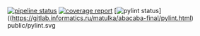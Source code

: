 [![pipeline status](https://gitlab.informatics.ru/matulka/abacaba-final/badges/change_password/pipeline.svg)](https://gitlab.informatics.ru/matulka/abacaba-final/commits/change_password)
[![coverage report](https://gitlab.informatics.ru/matulka/abacaba-final/badges/change_password/coverage.svg)](https://gitlab.informatics.ru/matulka/abacaba-final/commits/change_password)
[![pylint status](https://gitlab.informatics.ru/matulka/abacaba-final/pylint.svg)]((https://gitlab.informatics.ru/matulka/abacaba-final/pylint.html)
public/pylint.svg